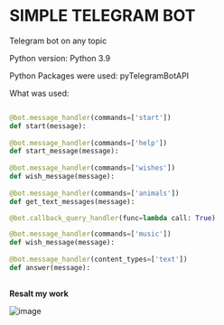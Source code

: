 # SIMPLE TELEGRAM BOT
Telegram bot on any topic

Python version: Python 3.9


Python Packages were used: pyTelegramBotAPI


What was used:

```Python

@bot.message_handler(commands=['start'])
def start(message):
  
@bot.message_handler(commands=['help'])
def start_message(message):
   
@bot.message_handler(commands=['wishes'])
def wish_message(message):
    
@bot.message_handler(commands=['animals'])
def get_text_messages(message):

@bot.callback_query_handler(func=lambda call: True)

@bot.message_handler(commands=['music'])
def wish_message(message):
    
@bot.message_handler(content_types=['text'])
def answer(message):
   
```
**Resalt my work**

![image](https://user-images.githubusercontent.com/90320554/146654726-11bf51d7-5828-4565-9cab-6368d5359bc6.png)
